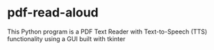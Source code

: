 # pdf-read-aloud
This Python program is a PDF Text Reader with Text-to-Speech (TTS) functionality using a GUI built with tkinter

